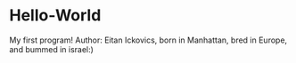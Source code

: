 # Hello-World
My first program!
Author: Eitan Ickovics, born in Manhattan, bred in Europe, and bummed in israel:)
